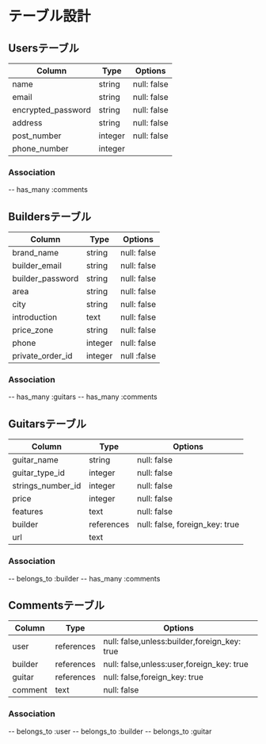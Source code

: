 # テーブル設計

## Usersテーブル

| Column             | Type    | Options     |
| ------------------ | ------- | ----------- |
| name               | string  | null: false |
| email              | string  | null: false |
| encrypted_password | string  | null: false |
| address            | string  | null: false |
| post_number        | integer | null: false |
| phone_number       | integer |             |

### Association

-- has_many :comments

## Buildersテーブル

| Column             | Type    | Options     |
| ------------------ | ------- | ----------- |
| brand_name         | string  | null: false |
| builder_email      | string  | null: false |
| builder_password   | string  | null: false |
| area               | string  | null: false |
| city               | string  | null: false |
| introduction       | text    | null: false |
| price_zone         | string  | null: false |
| phone              | integer | null: false |
| private_order_id   | integer | null :false |

### Association

-- has_many :guitars
-- has_many :comments

## Guitarsテーブル

| Column            | Type       | Options                        |
| ----------------- | ---------- | ------------------------------ |
| guitar_name       | string     | null: false                    |
| guitar_type_id    | integer    | null: false                    |
| strings_number_id | integer    | null: false                    |
| price             | integer    | null: false                    |
| features          | text       | null: false                    |
| builder           | references | null: false, foreign_key: true |
| url               | text       |                                |

### Association

-- belongs_to :builder
-- has_many :comments

## Commentsテーブル

| Column  | Type       | Options                                      |
| ------- | ---------- | -------------------------------------------- |
| user    | references | null: false,unless:builder,foreign_key: true |
| builder | references | null: false,unless:user,foreign_key: true    |
| guitar  | references | null: false,foreign_key: true                |
| comment | text       | null: false                                  |

### Association

-- belongs_to :user
-- belongs_to :builder
-- belongs_to :guitar